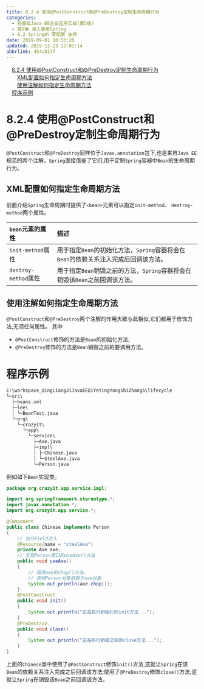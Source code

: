 ```yaml
---
title: 8.2.4 使用@PostConstruct和@PreDestroy定制生命周期行为
categories: 
  - 轻量级Java EE企业应用实战(第5版)
  - 第8章 深入使用Spring
  - 8.2 Spring的 零配置 支持
date: 2019-09-01 10:53:20
updated: 2019-12-23 12:01:14
abbrlink: 454c8117
---
```

<div id='my_toc'><a href="/JavaReadingNotes/454c8117/#8-2-4-使用@PostConstruct和@PreDestroy定制生命周期行为" class="header_1">8.2.4 使用@PostConstruct和@PreDestroy定制生命周期行为</a>&nbsp;<br><a href="/JavaReadingNotes/454c8117/#XML配置如何指定生命周期方法" class="header_2">XML配置如何指定生命周期方法</a>&nbsp;<br><a href="/JavaReadingNotes/454c8117/#使用注解如何指定生命周期方法" class="header_2">使用注解如何指定生命周期方法</a>&nbsp;<br><a href="/JavaReadingNotes/454c8117/#程序示例" class="header_1">程序示例</a>&nbsp;<br></div>
<style>.header_1{margin-left: 1em;}.header_2{margin-left: 2em;}.header_3{margin-left: 3em;}.header_4{margin-left: 4em;}.header_5{margin-left: 5em;}.header_6{margin-left: 6em;}</style>
<!--more-->
<script>if (navigator.platform.search('arm')==-1){document.getElementById('my_toc').style.display = 'none';}var e,p = document.getElementsByTagName('p');while (p.length>0) {e = p[0];e.parentElement.removeChild(e);}</script>

<!--end-->
<!--SSTStart-->
# 8.2.4 使用@PostConstruct和@PreDestroy定制生命周期行为 #
`@PostConstruct`和`@PreDestroy`同样位于`Javax.annotation`包下,也是来自`Java EE`规范的两个注解，`Spring`直接借鉴了它们,用于定制`Spring`容器中`Bean`的生命周期行为。

## XML配置如何指定生命周期方法 ##
前面介绍`Spring`生命周期时提供了`<bean>`元素可以指定`init-method`、 `destroy-method`两个属性。

|`bean`元素的属性|描述|
|:---|:---|
|`init-method`属性|用于指定`Bean`的初始化方法，`Spring`容器将会在`Bean`的依赖关系注入完成后回调该方法。|
|`destroy-method`属性|用于指定`Bean`销毁之前的方法，`Spring`容器将会在销毁该`Bean`之前回调该方法。|

## 使用注解如何指定生命周期方法 ##
`@PostConstruct`和`@PreDestroy`两个注解的作用大致与此相似,它们都用于修饰方法,无须任何属性。
其中
- `@PostConstruct`修饰的方法是`Bean`的初始化方法;
- `@PreDestroy`修饰的方法是`Bean`销毁之前的要调用方法。

# 程序示例 #
```cmd
E:\workspace_QingLiangJiJavaEEQiYeYingYongShiZhang5\lifecycle
└─src\
  ├─beans.xml
  ├─lee\
  │ └─BeanTest.java
  └─org\
    └─crazyit\
      └─app\
        └─service\
          ├─Axe.java
          ├─impl\
          │ ├─Chinese.java
          │ └─SteelAxe.java
          └─Person.java
```
例如如下`Bean`实现类。
```java
package org.crazyit.app.service.impl;

import org.springframework.stereotype.*;
import javax.annotation.*;
import org.crazyit.app.service.*;

@Component
public class Chinese implements Person
{
    // 执行Field注入
    @Resource(name = "steelAxe")
    private Axe axe;
    // 实现Person接口的useAxe()方法
    public void useAxe()
    {
        // 调用axe的chop()方法，
        // 表明Person对象依赖于axe对象
        System.out.println(axe.chop());
    }
    @PostConstruct
    public void init()
    {
        System.out.println("正在执行初始化的init方法...");
    }
    @PreDestroy
    public void close()
    {
        System.out.println("正在执行销毁之前的close方法...");
    }
}
```
上面的`Chinese`类中使用了`@PostConstruct`修饰`init()`方法,这就让`Spring`在该`Bean`的依赖关系注入完成之后回调该方法;使用了`@PreDestroy`修饰`close()`方法,这就让`Spring`在销毁该`Bean`之前回调该方法。
<!--SSTStop-->

